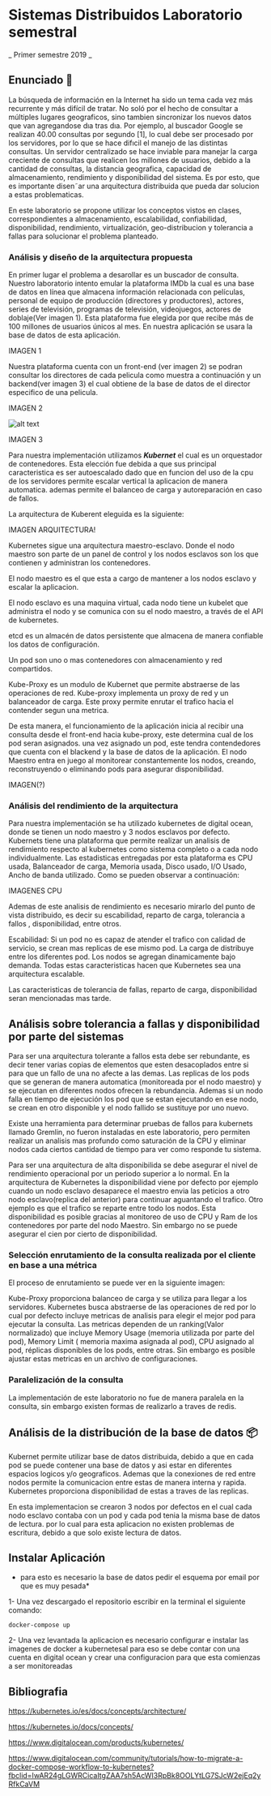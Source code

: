 # Sistemas Distribuidos Laboratorio semestral

_ Primer semestre 2019 _

## Enunciado 📖


La búsqueda de información en la Internet ha sido un tema cada vez más recurrente y más difícil de tratar. No soló por el hecho de consultar a
múltiples lugares geograficos, sino tambien sincronizar los nuevos datos que
van agregandose  dıa tras dıa. Por ejemplo, al buscador Google se realizan
40.00 consultas por segundo [1], lo cual debe ser procesado por los servidores,
por lo que se hace difıcil el manejo de las distintas consultas.
Un servidor centralizado se hace inviable para manejar la carga creciente
de consultas que realicen los millones de usuarios, debido a la cantidad de
consultas, la distancia geografica,  capacidad de almacenamiento, rendimiento
y disponibilidad del sistema. Es por esto, que es importante disen˜ar una
arquitectura distribuida que pueda dar solucion a estas problematicas.

En este laboratorio se propone utilizar los conceptos vistos en clases,
correspondientes a almacenamiento, escalabilidad, confiabilidad, disponibilidad, rendimiento, virtualización, geo-distribucion y tolerancia a fallas para
solucionar el problema planteado.



### Análisis y diseño de la arquitectura propuesta 

En primer lugar el problema a desarollar es un buscador de consulta. Nuestro laboratorio intento emular la plataforma IMDb la cual es una base de datos en línea que almacena información relacionada con películas, personal de equipo de producción (directores y productores), actores, series de televisión, programas de televisión, videojuegos, actores de doblaje(Ver imagen 1). Esta plataforma fue elegida por que recibe más de 100 millones de usuarios únicos al mes. En nuestra aplicación se usara la base de datos de esta aplicación. 


IMAGEN 1

Nuestra plataforma cuenta con un front-end (ver imagen 2) se podran consultar los directores de cada pelicula como muestra a continuación y un backend(ver imagen 3) el cual obtiene de la base de datos de el director especifico de una pelicula.

IMAGEN 2

![alt text](https://raw.githubusercontent.com/username/projectname/branch/path/to/img.png)

IMAGEN 3

Para nuestra implementación utilizamos ***Kubernet*** el cual es un orquestador de contenedores. Esta elección fue debida a que sus principal caracteristica es ser autoescalado dado que en funcion del uso de la cpu de los servidores permite escalar vertical la aplicacion de manera automatica. ademas permite el balanceo de carga y autoreparación en caso de fallos.

La arquitectura de Kuberent eleguida es la siguiente:

IMAGEN ARQUITECTURA!


Kubernetes sigue una arquitectura maestro-esclavo. Donde el nodo maestro son parte de  un panel de control y los nodos esclavos son los que contienen y  administran los contenedores.

El nodo maestro es el que esta a cargo de mantener a los nodos esclavo y escalar la aplicacion.

El nodo esclavo es una maquina virtual, cada nodo tiene un kubelet que administra el nodo y se comunica con su el nodo maestro, a través de el API de kubernetes. 

etcd es un almacén de datos persistente que almacena de manera confiable los datos de configuración.

Un pod son uno o mas contenedores con almacenamiento y red compartidos. 

Kube-Proxy es un modulo de Kubernet que permite abstraerse de las operaciones de red. Kube-proxy implementa un proxy de red y un balanceador de carga.  Este proxy permite enrutar el trafico hacia el contender segun una metrica.

De esta manera, el funcionamiento de la aplicación inicia al recibir una consulta desde el front-end hacia kube-proxy, este determina cual de los pod seran asignados. una vez asignado un pod, este tendra contendedores que cuenta con el blackend y la base de datos de la aplicación. El nodo Maestro entra en juego al monitorear constantemente los nodos, creando, reconstruyendo o eliminando pods para asegurar disponibilidad.



IMAGEN(?)


### Análisis del rendimiento de la arquitectura

Para nuestra implementación se ha utilizado kubernetes de digital ocean, donde se tienen un nodo maestro y 3 nodos esclavos por defecto. Kubernets tiene una plataforma que permite realizar un analisis de rendimiento respecto al kubernetes como sistema completo o a cada nodo individualmente. Las estadisticas entregadas por esta plataforma es CPU usada, Balanceador de carga, Memoria usada, Disco usado, I/O Usado, Ancho de banda utilizado. Como se pueden observar a continuación:

IMAGENES CPU


Ademas de este analisis de rendimiento es necesario mirarlo del punto de vista distribuido, es decir su escabilidad,  reparto de carga, tolerancia a fallos , disponibilidad, entre otros.


Escabilidad: Si un pod no es capaz de atender el trafico con calidad de servicio, se crean mas replicas de ese mismo pod.  La carga de distribuye entre los diferentes pod. Los nodos se agregan dinamicamente bajo demanda. Todas estas caracteristicas hacen que Kubernetes sea una arquitectura escalable. 

Las caracteristicas de tolerancia de fallas, reparto de carga, disponibilidad seran mencionadas mas tarde.


## Análisis sobre tolerancia a fallas y disponibilidad por parte del sistemas 

Para ser una arquitectura tolerante a fallos esta debe ser rebundante, es decir tener varias copias de elementos que esten desacoplados entre si para que un fallo de una no afecte  a las demas.  Las replicas de los pods que se generan de manera automatica (monitoreada por el nodo maestro) y se ejecutan en diferentes nodos ofrecen la rebundancia. Ademas si un nodo falla en tiempo de ejecución los pod que se estan ejecutando en ese nodo, se crean en otro disponible y el nodo fallido se sustituye por uno nuevo.

Existe una herramienta para determinar  pruebas de fallos para kubernets llamado Gremlin, no fueron instaladas en este laboratorio, pero permiten realizar un analisis mas profundo como saturación de la CPU y eliminar nodos cada ciertos cantidad de tiempo para ver como responde tu sistema. 

Para ser una arquitectura de alta disponibilida  se debe asegurar el nivel de rendimiento operacional por un periodo superior a lo normal. En la arquitectura de Kubernetes la disponibilidad viene por defecto por ejemplo cuando un nodo esclavo desaparece el maestro envia las peticios a otro nodo esclavo(replica del anterior) para continuar aguantando el trafico. Otro ejemplo es que el trafico se reparte entre todo los nodos. Esta disponibilidad es posible gracias al monitoreo de uso de CPU y Ram de los contenedores por parte del nodo Maestro. Sin embargo no se puede asegurar el cien por cierto de disponibilidad. 


### Selección enrutamiento de la consulta realizada por el cliente en base a una métrica 

 El proceso de enrutamiento se puede ver en la siguiente imagen:


 Kube-Proxy proporciona balanceo de carga y se utiliza para llegar a los servidores. Kubernetes busca abstraerse de las operaciones de red por lo cual por defecto incluye metricas de analisis para elegir el mejor pod para ejecutar la consulta. Las metricas dependen de un ranking(Valor normalizado) que incluye Memory Usage (memoria utilizada por parte del pod), Memory Limit ( memoria maxima asignada al pod), CPU asignado al pod, réplicas disponibles de los pods, entre otras.  Sin embargo es posible ajustar estas metricas en un archivo de configuraciones.


### Paralelización de la consulta 

La implementación de este laboratorio no fue de manera paralela en la consulta, sin embargo existen formas de realizarlo a traves de redis.



## Análisis de la distribución de la base de datos 📦

Kubernet permite utilizar base de datos distribuida, debido a que en cada pod se puede contener una base de datos y asi estar en diferentes espacios logicos y/o geograficos. Ademas que la conexiones de red entre nodos permite la comunicacion entre estas de manera interna y rapida. Kubernetes proporciona disponibilidad de estas a traves de las replicas. 

En esta implementacion se crearon 3 nodos por defectos en el cual cada nodo esclavo contaba con un pod y cada pod tenia la misma base de datos de lectura.
por lo cual para esta aplicacion no existen problemas de escritura, debido a que solo existe lectura de datos. 

## Instalar Aplicación

* para esto es necesario la base de datos pedir el esquema por email por que es muy pesada*


1- Una vez descargado el repositorio escribir en la terminal el siguiente comando: 

```
docker-compose up
```


2- Una vez levantada la aplicacion  es necesario configurar e instalar las imagenes de docker a kubernetesal para eso se debe contar con una cuenta en digital ocean y crear una configuracion para que esta comienzas a ser monitoreadas 

## Bibliografia

https://kubernetes.io/es/docs/concepts/architecture/

https://kubernetes.io/docs/concepts/

https://www.digitalocean.com/products/kubernetes/

https://www.digitalocean.com/community/tutorials/how-to-migrate-a-docker-compose-workflow-to-kubernetes?fbclid=IwAR24gLGWRCicaItgZAA7sh5AcWI3RpBk8OOLYtLG7SJcW2ejEq2yRfkCaVM







